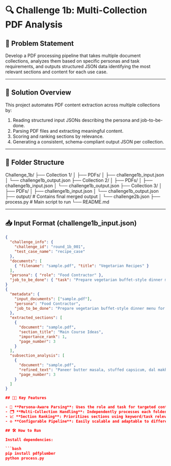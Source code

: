# 🔍 Challenge 1b: Multi-Collection PDF Analysis

## 🧠 Problem Statement

Develop a PDF processing pipeline that takes multiple document collections, analyzes them based on specific personas and task requirements, and outputs structured JSON data identifying the most relevant sections and content for each use case.

---

## 🚀 Solution Overview

This project automates PDF content extraction across multiple collections by:

1. Reading structured input JSONs describing the persona and job-to-be-done.
2. Parsing PDF files and extracting meaningful content.
3. Scoring and ranking sections by relevance.
4. Generating a consistent, schema-compliant output JSON per collection.

---

## 📁 Folder Structure

Challenge_1b/
├── Collection 1/
│ ├── PDFs/
│ ├── challenge1b_input.json
│ └── challenge1b_output.json
├── Collection 2/
│ ├── PDFs/
│ ├── challenge1b_input.json
│ └── challenge1b_output.json
├── Collection 3/
│ ├── PDFs/
│ ├── challenge1b_input.json
│ └── challenge1b_output.json
├── output/ # Contains final merged output
│ └── challenge2b.json
├── process.py # Main script to run
└── README.md

---

## 📥 Input Format (challenge1b_input.json)

```json
{
  "challenge_info": {
    "challenge_id": "round_1b_001",
    "test_case_name": "recipe_case"
  },
  "documents": [
    { "filename": "sample.pdf", "title": "Vegetarian Recipes" }
  ],
  "persona": { "role": "Food Contractor" },
  "job_to_be_done": { "task": "Prepare vegetarian buffet-style dinner menu for corporate gathering" }
}
{
  "metadata": {
    "input_documents": ["sample.pdf"],
    "persona": "Food Contractor",
    "job_to_be_done": "Prepare vegetarian buffet-style dinner menu for corporate gathering"
  },
  "extracted_sections": [
    {
      "document": "sample.pdf",
      "section_title": "Main Course Ideas",
      "importance_rank": 1,
      "page_number": 3
    }
  ],
  "subsection_analysis": [
    {
      "document": "sample.pdf",
      "refined_text": "Paneer butter masala, stuffed capsicum, dal makhani...",
      "page_number": 3
    }
  ]
}

## 🧑‍💼 Key Features

- 🧠 **Persona-Aware Parsing**: Uses the role and task for targeted content extraction.
- 🗂 **Multi-Collection Handling**: Independently processes each folder (collection).
- 📈 **Section Ranking**: Prioritizes sections using keyword/task relevance scoring.
- ⚙️ **Configurable Pipeline**: Easily scalable and adaptable to different personas or document types.

## 🛠 How to Run

Install dependencies:

```bash
pip install pdfplumber
python process.py
